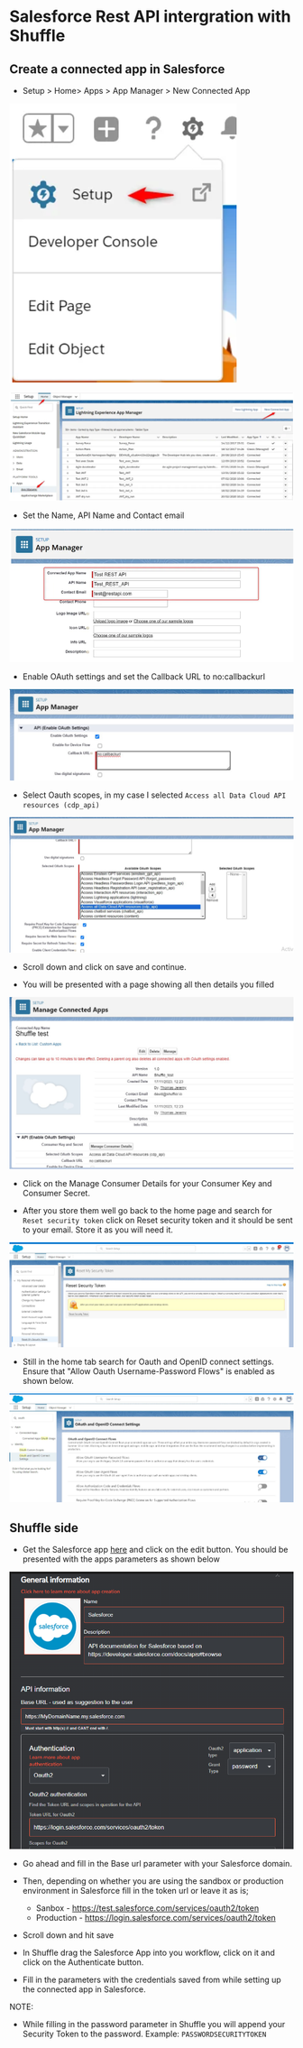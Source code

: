 # Salesforce Rest API intergration with Shuffle

## Create a connected app in Salesforce

- Setup > Home> Apps > App Manager > New Connected App

![Alt text](image-5.png)

![Alt text](image-6.png)

- Set the Name, API Name and Contact email

![Alt text](image-9.png)

- Enable OAuth settings and set the Callback URL to no:callbackurl

![Alt text](image-11.png)

- Select Oauth scopes, in my case I selected ```Access all Data Cloud API resources (cdp_api)```

![Alt text](image-12.png)

- Scroll down and click on save and continue. 

- You will be presented with a page showing all then details you filled

![Alt text](image-13.png)

- Click on the Manage Consumer Details for your Consumer Key and Consumer Secret.

- After you store them well go back to the home page and search for ```Reset security token``` click on Reset security token and it should be sent to your email. Store it as you will need it. 

![Alt text](image-14.png)

- Still in the home tab search for Oauth and OpenID connect settings. Ensure that  "Allow Oauth Username-Password Flows" is enabled as shown below. 

![Alt text](image-15.png)

## Shuffle side

- Get the Salesforce app [here](https://shuffler.io/apps/7485eadf4709746f201942e109c42221) and click on the edit button. You should be presented with the apps parameters as shown below

![Alt text](image-16.png)

- Go ahead and fill in the Base url parameter with your Salesforce domain. 
- Then, depending on whether you are using the sandbox or production environment in Salesforce fill in the token url or leave it as is;
    * Sanbox - https://test.salesforce.com/services/oauth2/token
    * Production - https://login.salesforce.com/services/oauth2/token

- Scroll down and hit save

- In Shuffle drag the Salesforce App into you workflow, click on it and click on the Authenticate button.

- Fill in the parameters with the credentials saved from while setting up the connected app in Salesforce. 

NOTE: 

- While filling in the password parameter in Shuffle you will append your Security Token to the password. 
Example: ```PASSWORDSECURITYTOKEN```
